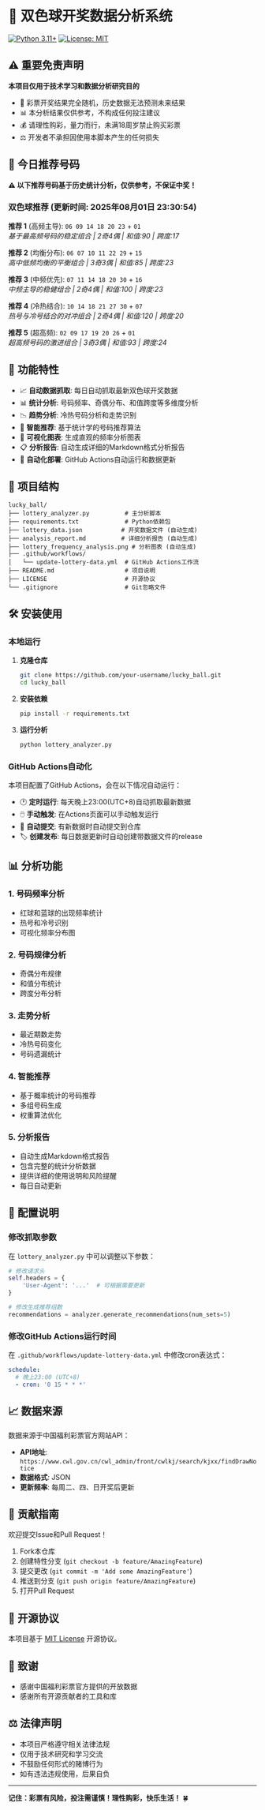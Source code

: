 # 🎯 双色球开奖数据分析系统

[![Python 3.11+](https://img.shields.io/badge/python-3.11+-blue.svg)](https://www.python.org/downloads/)
[![License: MIT](https://img.shields.io/badge/License-MIT-yellow.svg)](https://opensource.org/licenses/MIT)

## ⚠️ 重要免责声明

**本项目仅用于技术学习和数据分析研究目的**

- 🎲 彩票开奖结果完全随机，历史数据无法预测未来结果
- 📊 本分析结果仅供参考，不构成任何投注建议
- 💰 请理性购彩，量力而行，未满18周岁禁止购买彩票
- ⚖️ 开发者不承担因使用本脚本产生的任何损失

## 🎯 今日推荐号码

**⚠️ 以下推荐号码基于历史统计分析，仅供参考，不保证中奖！**

### 双色球推荐 (更新时间: 2025年08月01日 23:30:54)

**推荐 1** (高频主导): `06 09 14 18 20 23` + `01`  
*基于最高频号码的稳定组合 | 2奇4偶 | 和值:90 | 跨度:17*

**推荐 2** (均衡分布): `06 07 10 11 22 29` + `15`  
*高中低频均衡的平衡组合 | 3奇3偶 | 和值:85 | 跨度:23*

**推荐 3** (中频优先): `07 11 14 18 20 30` + `16`  
*中频主导的稳健组合 | 2奇4偶 | 和值:100 | 跨度:23*

**推荐 4** (冷热结合): `10 14 18 21 27 30` + `07`  
*热号与冷号结合的对冲组合 | 2奇4偶 | 和值:120 | 跨度:20*

**推荐 5** (超高频): `02 09 17 19 20 26` + `01`  
*超高频号码的激进组合 | 3奇3偶 | 和值:93 | 跨度:24*
## 🚀 功能特性

- 📈 **自动数据抓取**: 每日自动抓取最新双色球开奖数据
- 📊 **统计分析**: 号码频率、奇偶分布、和值跨度等多维度分析
- 📉 **趋势分析**: 冷热号码分析和走势识别
- 🎯 **智能推荐**: 基于统计学的号码推荐算法
- 📱 **可视化图表**: 生成直观的频率分析图表
- 📋 **分析报告**: 自动生成详细的Markdown格式分析报告
- 🤖 **自动化部署**: GitHub Actions自动运行和数据更新

## 📁 项目结构

```
lucky_ball/
├── lottery_analyzer.py          # 主分析脚本
├── requirements.txt             # Python依赖包
├── lottery_data.json           # 开奖数据文件 (自动生成)
├── analysis_report.md          # 详细分析报告 (自动生成)
├── lottery_frequency_analysis.png # 分析图表 (自动生成)
├── .github/workflows/
│   └── update-lottery-data.yml  # GitHub Actions工作流
├── README.md                    # 项目说明
├── LICENSE                      # 开源协议
└── .gitignore                   # Git忽略文件
```

## 🛠️ 安装使用

### 本地运行

1. **克隆仓库**

   ```bash
   git clone https://github.com/your-username/lucky_ball.git
   cd lucky_ball
   ```
2. **安装依赖**

   ```bash
   pip install -r requirements.txt
   ```
3. **运行分析**

   ```bash
   python lottery_analyzer.py
   ```

### GitHub Actions自动化

本项目配置了GitHub Actions，会在以下情况自动运行：

- 🕐 **定时运行**: 每天晚上23:00(UTC+8)自动抓取最新数据
- 🖱️ **手动触发**: 在Actions页面可以手动触发运行
- 📝 **自动提交**: 有新数据时自动提交到仓库
- 🏷️ **创建发布**: 每日数据更新时自动创建带数据文件的release

## 📊 分析功能

### 1. 号码频率分析

- 红球和蓝球的出现频率统计
- 热号和冷号识别
- 可视化频率分布图

### 2. 号码规律分析

- 奇偶分布规律
- 和值分布统计
- 跨度分布分析

### 3. 走势分析

- 最近期数走势
- 冷热号码变化
- 号码遗漏统计

### 4. 智能推荐

- 基于概率统计的号码推荐
- 多组号码生成
- 权重算法优化

### 5. 分析报告

- 自动生成Markdown格式报告
- 包含完整的统计分析数据
- 提供详细的使用说明和风险提醒
- 每日自动更新

## 🔧 配置说明

### 修改抓取参数

在 `lottery_analyzer.py` 中可以调整以下参数：

```python
# 修改请求头
self.headers = {
    'User-Agent': '...'  # 可根据需要更新
}

# 修改生成推荐组数
recommendations = analyzer.generate_recommendations(num_sets=5)
```

### 修改GitHub Actions运行时间

在 `.github/workflows/update-lottery-data.yml` 中修改cron表达式：

```yaml
schedule:
  # 晚上23:00 (UTC+8)
  - cron: '0 15 * * *'
```

## 📈 数据来源

数据来源于中国福利彩票官方网站API：

- **API地址**: `https://www.cwl.gov.cn/cwl_admin/front/cwlkj/search/kjxx/findDrawNotice`
- **数据格式**: JSON
- **更新频率**: 每周二、四、日开奖后更新

## 🤝 贡献指南

欢迎提交Issue和Pull Request！

1. Fork本仓库
2. 创建特性分支 (`git checkout -b feature/AmazingFeature`)
3. 提交更改 (`git commit -m 'Add some AmazingFeature'`)
4. 推送到分支 (`git push origin feature/AmazingFeature`)
5. 打开Pull Request

## 📄 开源协议

本项目基于 [MIT License](LICENSE) 开源协议。

## 🙏 致谢

- 感谢中国福利彩票官方提供的开放数据
- 感谢所有开源贡献者的工具和库

## ⚖️ 法律声明

- 本项目严格遵守相关法律法规
- 仅用于技术研究和学习交流
- 不鼓励任何形式的赌博行为
- 如有违法违规使用，后果自负

---

**记住：彩票有风险，投注需谨慎！理性购彩，快乐生活！** 🍀
